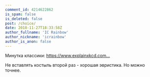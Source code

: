 ```yaml
---
comment_id: 4214622862
is_spam: false
is_deleted: false
post: /choice/
date: 2018-11-27T18:33:58Z
author_fullname: 'IC Rainbow'
author_nickname: 'icrainbow'
author_is_anon: false
---
```


<p>Минутка классики: <a href="https://www.explainxkcd.com/wiki/index.php/1205:_Is_It_Worth_the_Time%3F" rel="nofollow noopener" title="https://www.explainxkcd.com/wiki/index.php/1205:_Is_It_Worth_the_Time%3F">https://www.explainxkcd.com...</a></p><p>Не вставлять костыль второй раз - хорошая эвристика. Но можно точнее.</p>
